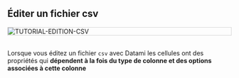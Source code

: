 
## Éditer un fichier csv

<div style="border: thin solid lightgrey;">
  <img
    alt="TUTORIAL-EDITION-CSV"
    src="https://raw.githubusercontent.com/multi-coop/vizboard-website-content/main/images/tutorial/edition-edit-csv.png"
    />
</div>

<br>

Lorsque vous éditez un fichier `csv` avec Datami les cellules ont des propriétés qui **dépendent à la fois du type de colonne et des options associées à cette colonne**
